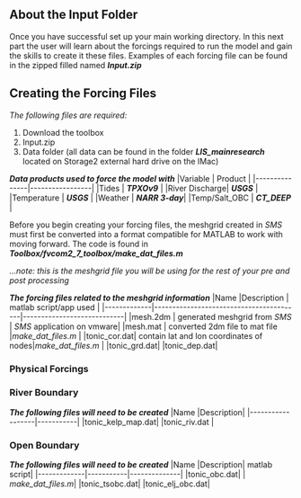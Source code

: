 ## About the Input Folder

Once you have successful set up your main working directory. In this next part the user will learn about the forcings required to run the model and gain the skills to create it these files. Examples of each forcing file can be found in the zipped filled named ***Input.zip***

## Creating the Forcing Files 

*The following files are required:*
1. Download the toolbox
2. Input.zip
3. Data folder (all data can be found in the folder ***LIS_mainresearch*** located on Storage2 external hard drive on the IMac)

***Data products used to force the model with***
|Variable       | Product         |
|---------------|-----------------|
|Tides          | ***TPXOv9***    |
|River Discharge| ***USGS***      |
|Temperature    | ***USGS***      | 
|Weather        | ***NARR 3-day***|
|Temp/Salt_OBC  | ***CT_DEEP***   |


Before you begin creating your forcing files, the meshgrid created in *SMS* must first be converted into a format compatible for MATLAB to work with moving forward. The code is found in ***Toolbox/fvcom2_7_toolbox/make_dat_files.m***

*...note: this is the meshgrid file you will be using for the rest of your pre and post processing*

***The forcing files related to the meshgrid information***
|Name         |Description                              | matlab script/app used     |
|-------------|-----------------------------------------|----------------------------|
|mesh.2dm     | generated meshgrid from *SMS*           | *SMS* application on vmware|
|mesh.mat     | converted 2dm file to mat file          |*make_dat_files.m*          |
|tonic_cor.dat| contain lat and lon coordinates of nodes|*make_dat_files.m*          |
|tonic_grd.dat|
|tonic_dep.dat|

### Physical Forcings
### River Boundary

***The following files will need to be created***
|Name              |Description|
|------------------|-----------|
|tonic_kelp_map.dat|
|tonic_riv.dat     |

### Open Boundary

***The following files will need to be created***
|Name         |Description| matlab script|
|-------------|-----------|--------------|
|tonic_obc.dat|           | *make_dat_files.m*|
|tonic_tsobc.dat|
|tonic_elj_obc.dat|
